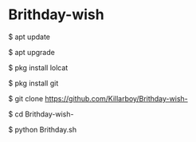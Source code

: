 # Brithday-wish

$ apt update

$ apt upgrade

$ pkg install lolcat 


$ pkg install git

$ git clone https://github.com/Killarboy/Brithday-wish-

$ cd Brithday-wish-

$ python Brithday.sh


